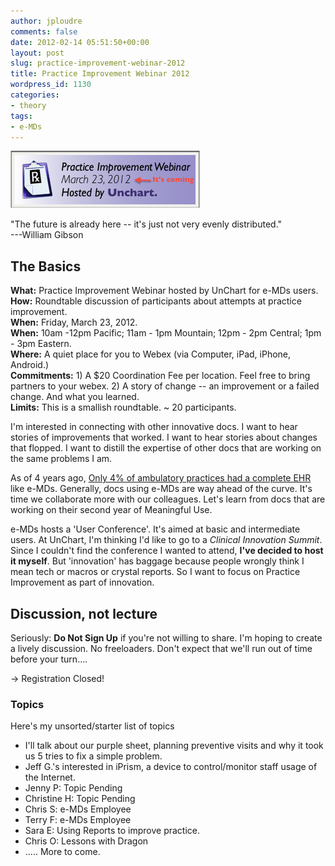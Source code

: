 ```yaml
---
author: jploudre
comments: false
date: 2012-02-14 05:51:50+00:00
layout: post
slug: practice-improvement-webinar-2012
title: Practice Improvement Webinar 2012
wordpress_id: 1130
categories:
- theory
tags:
- e-MDs
---
```


![](/files/2012/02/unchart-practice-improvement-webinar.png)

"The future is already here -- it's just not very evenly distributed."  
 ---William Gibson

## The Basics 

**What:** Practice Improvement Webinar hosted by UnChart for e-MDs users.  
**How:** Roundtable discussion of participants about attempts at practice improvement.  
**When:** Friday, March 23, 2012.  
**When:** 10am -12pm  Pacific; 11am - 1pm Mountain; 12pm - 2pm Central; 1pm - 3pm Eastern.  
**Where:** A quiet place for you to Webex (via Computer, iPad, iPhone, Android.)  
**Commitments:** 1) A $20 Coordination Fee per location. Feel free to bring partners to your webex. 2) A story of change -- an improvement or a failed change. And what you learned.  
**Limits:** This is a smallish roundtable. ~ 20 participants.   

I'm interested in connecting with other innovative docs. I want to hear stories of improvements that worked. I want to hear stories about changes that flopped. I want to distill the expertise of other docs that are working on the same problems I am.

As of 4 years ago, [Only 4% of ambulatory practices had a complete EHR](http://www.nejm.org/doi/full/10.1056/NEJMsa0802005#t=article) like e-MDs. Generally, docs using e-MDs are way ahead of the curve. It's time we collaborate more with our colleagues. Let's learn from docs that are working on their second year of Meaningful Use. 

e-MDs hosts a 'User Conference'. It's aimed at basic and intermediate users. At UnChart, I'm thinking I'd like to go to a *Clinical Innovation Summit*. Since I couldn't find the conference I wanted to attend, **I've decided to host it myself**. But 'innovation' has baggage because people wrongly think I mean tech or macros or crystal reports.  So I want to focus on Practice Improvement as part of innovation. 

## Discussion, not lecture

Seriously: **Do Not Sign Up** if you're not willing to share. I'm hoping to create a lively discussion. No freeloaders. Don't expect that we'll run out of time before your turn....

-> Registration Closed!

### Topics

Here's my unsorted/starter list of topics

* I'll talk about our purple sheet, planning preventive visits and why it took us 5 tries to fix a simple problem.
* Jeff G.'s interested in iPrism, a device to control/monitor staff usage of the Internet.
* Jenny P: Topic Pending
* Christine H: Topic Pending
* Chris S: e-MDs Employee
* Terry F: e-MDs Employee
* Sara E: Using Reports to improve practice.
* Chris O: Lessons with Dragon
* ..... More to come.
